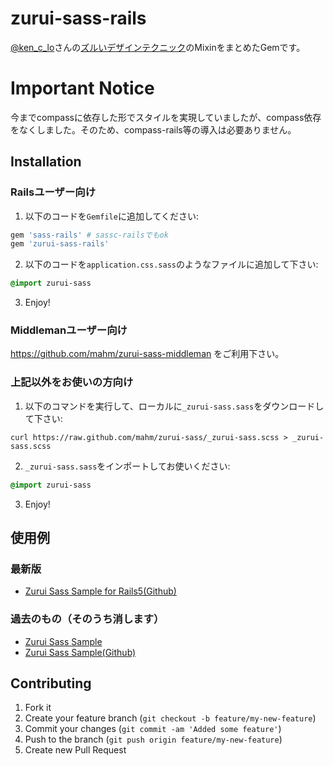 # zurui-sass-rails

[@ken_c_lo](https://twitter.com/ken_c_lo)さんの[ズルいデザインテクニック](https://speakerdeck.com/ken_c_lo/zurui-design)のMixinをまとめたGemです。

# Important Notice

今までcompassに依存した形でスタイルを実現していましたが、compass依存をなくしました。そのため、compass-rails等の導入は必要ありません。

## Installation

### Railsユーザー向け

1) 以下のコードを`Gemfile`に追加してください:

```ruby
gem 'sass-rails' # sassc-railsでもok
gem 'zurui-sass-rails'
```

2) 以下のコードを`application.css.sass`のようなファイルに追加して下さい:

```sass
@import zurui-sass
```

3) Enjoy!

### Middlemanユーザー向け

https://github.com/mahm/zurui-sass-middleman をご利用下さい。

### 上記以外をお使いの方向け

1) 以下のコマンドを実行して、ローカルに`_zurui-sass.sass`をダウンロードして下さい:

```
curl https://raw.github.com/mahm/zurui-sass/_zurui-sass.scss > _zurui-sass.scss
```

2) `_zurui-sass.sass`をインポートしてお使いください:

```sass
@import zurui-sass
```

3) Enjoy!


## 使用例

### 最新版

- [Zurui Sass Sample for Rails5(Github)](http://github.com/mahm/zurui-sample-rails5)

### 過去のもの（そのうち消します）

- [Zurui Sass Sample](http://zurui-sample.herokuapp.com/)
- [Zurui Sass Sample(Github)](http://github.com/mahm/zurui-sample)

## Contributing

1. Fork it
2. Create your feature branch (`git checkout -b feature/my-new-feature`)
3. Commit your changes (`git commit -am 'Added some feature'`)
4. Push to the branch (`git push origin feature/my-new-feature`)
5. Create new Pull Request
